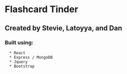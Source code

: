 # Flashcard Tinder
## Created by Stevie, Latoyya, and Dan

### Built using:
      * React
      * Express / MongoDB
      * Jquery
      * Bootstrap
